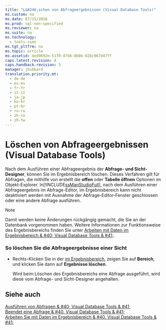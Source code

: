 ```yaml
---
title: "L&#246;schen von Abfrageergebnissen (Visual Database Tools)"
ms.custom: na
ms.date: 07/15/2016
ms.prod: sql-non-specified
ms.reviewer: na
ms.suite: na
ms.technology: 
  - tools-ssms
ms.tgt_pltfrm: na
ms.topic: article
ms.assetid: 4ed9692e-5170-47d4-8b0b-028c967d47ff
caps.latest.revision: 4
caps.handback.revision: 3
manager: jhubbard
translation.priority.mt: 
  - de-de
  - es-es
  - fr-fr
  - it-it
  - ja-jp
  - ko-kr
  - pt-br
  - ru-ru
  - zh-cn
  - zh-tw
---
```

# L&#246;schen von Abfrageergebnissen (Visual Database Tools)
Nach dem Ausführen einer Abfrageergebnis der **Abfrage- und Sicht-Designer**, können Sie im Ergebnisbereich löschen. Dieses Verfahren gilt für Abfragen, die mithilfe von erstellt die **offen** oder **Tabelle öffnen** Optionen im Objekt-Explorer. In[!INCLUDE[ssManStudioFull](../content/includes/ssManStudioFull_md.md)], nach dem Ausführen einer Abfrageergebnis im Abfrage-Editor, im Ergebnisbereich kann nicht deaktiviert werden mit Ausnahme der Abfrage-Editor-Fenster geschlossen oder eine andere Abfrage ausführen.  
  
> [!NOTE]  
> Damit werden keine Änderungen rückgängig gemacht, die Sie an der Datenbank vorgenommen haben. Weitere Informationen zur Funktionsweise des Ergebnisbereichs finden Sie unter [Arbeiten mit Daten im Ergebnisbereich & #40; Visual Database Tools & #41;](../content/Work-with-Data-in-the-Results-Pane--Visual-Database-Tools-.md).  
  
### So löschen Sie die Abfrageergebnisse einer Sicht  
  
-   Rechts\-Klicken Sie in der [im Ergebnisbereich](../content/Results-Pane--Visual-Database-Tools-.md), zeigen Sie auf **Bereich**, und klicken Sie dann auf **Ergebnisse löschen**.  
  
    Wird beim Löschen des Ergebnisbereichs eine Abfrage ausgeführt, wird diese vom Abfrage- und Sicht-Designer angehalten.  
  
## Siehe auch  
[Ausführen von Abfragen & #40; Visual Database Tools & #41;](../content/Run-Queries--Visual-Database-Tools-.md)  
[Beendet eine Abfrage & #40. Visual Database Tools & #41;](../content/Stop-a-Query--Visual-Database-Tools-.md)  
[Arbeiten Sie mit Daten im Ergebnisbereich & #40. Visual Database Tools & #41;](../content/Work-with-Data-in-the-Results-Pane--Visual-Database-Tools-.md)  
  
